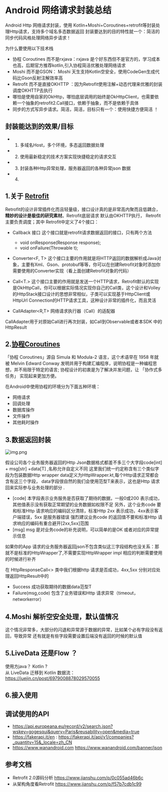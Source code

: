 # Android 网络请求封装总结

Android Http 网络请求封装，使用 Kotlin+Moshi+Coroutines+retrofit等封装处理Http请求，支持多个域名多态数据返回
封装要达到的目的特性就一个：简洁的同步代码风格处理网络异步请求！


为什么要使用以下技术栈

- 协程 Coroutines 而不是rxjava：rxjava 是个好东西但不是官方的，学习成本也高，后期官方推荐kotlin,引入协程简洁优雅处理网络请求
- Moshi 而不是GSON： Moshi 天生支持Kotlin空安全，使用CodeGen生成代码比Gson反射注解效率高
- Retrofit 而不是直接OKHTTP ：因为Retrofit使用注解+动态代理来优雅的封装调度OKHTTP去执行
- 哪怕是使用自家的OkHttp，哪怕底层调用的始终是OkHttpClient，也需要依赖一个抽象的retrofit2.Call接口，依赖于抽象，而不是依赖于具体
- 同步的方式写异步请求。简洁，简洁，目标只有一个：使用快捷方便简洁 ！

## 封装能达到的效果/目标
 - 1. 多域名Host，多个环境，多态返回数据处理      
 - 2. 使用最新稳定的技术方案实现快捷稳定的请求交互
 - 3. 封装各种Http异常处理，服务器返回的各种异常json 数据
 - 4. 


## 1.关于 [Retrofit](https://www.jianshu.com/p/f57b7cdb1c99)

Retrofit的设计非常插件化而且轻量级，接口设计真的是非常高内聚而且低耦合，**精妙的设计是极佳的研究素材**。Retrofit底层请求 默认由OKHTTP执行，
Retrofit主要负责调度；其中 Retrofit中定义了4个接口：

- Callback<T> 接口
 这个接口就是retrofit请求数据返回的接口，只有两个方法
  * void onResponse(Response<T> response); 
  * void onFailure(Throwable t);

 - Converter<F, T>
这个接口主要的作用就是将HTTP返回的数据解析成Java对象，主要有Xml、Gson、protobuf等等，你可以在创建Retrofit对象时添加你需要使用的Converter实现（看上面创建Retrofit对象的代码）

 - Call<T.>
这个接口主要的作用就是发送一个HTTP请求，Retrofit默认的实现是OkHttpCall<T>，你可以根据实际情况实现你自己的Call类，这个设计和Volley的HttpStack接口设计的思想非常相似，子类可以实现基于HttpClient或HttpUrl Connection的HTTP请求工具，这种设计非常的插件化，而且灵活

 - CallAdapter<R,T> 网络请求执行器（Call）的适配器

CallAdapter用于对原始Call进行再次封装，如Call<R>到Observable<R>或者本SDK 中的HttpResult<T>



## 2.[协程Coroutines](https://rengwuxian.com/kotlin-coroutines-1/)
「协程 Coroutines」源自 Simula 和 Modula-2 语言，这个术语早在 1958 年就被 Melvin Edward Conway 发明并用于构建汇编程序，说明协程是一种编程思想，并不局限于特定的语言; 协程设计的初衷是为了解决并发问题，让 「协作式多任务」 实现起来更加方便。

 在Android中使用协程的环境分为下面五种环境：

 *  网络请求
 *  回调处理
 *  数据库操作
 *  文件操作
 *  其他耗时操作


## 3.数据返回封装


  ![img.png](img.png)

  假设公司各个业务服务器返回的Http Json数据格式都差不多三个大字段code[int] + msg[str] +data[T] ,名称允许自定义不同
  这里我们统一约定称含有三个类似字段为包装数据Http wrapper data定义为HttpWrapper.kt,每个Http请求正常都会含有这三个字段，
  data字段很自然的我们会使用范型T来表示，这也是Http 请求回来实际参与业务处理的部分 .
  - [code] 本字段表示业务服务是否获取了期待的数据，一般0或200 表示成功，其他值表示没有获取正常期望的业务数据如权限不足
    另外，这个业务code 要和标准Http 请求响应的编码区分清除，标准Http 2xx 表示成功，4xx表示客户端错误，5xx 是服务器错误
    强烈建议业务code 的返回值不要和标准Http 请求响应的编码有重合避开[2xx,5xx]范围
  - [msg] msg 是对业务code的补充说明，可以简单的是OK 或者对应的异常提示信息
 
  
  如果你的App 请求的业务服务器返回json不包含类似这三字段结构也没关系：那就不是标准的HttpWrapper了,不需要实现HttpWrapper impl
  相应的判断需要使用的时候进行补齐

  在 HttpResponseCall<> 类中我们根据http 请求是否成功，4xx,5xx 分别对应处理返回HttpResult<out T : Any>中的
  - Success<T>   成功获取期待的数据data范型T
  - Failure(msg,code)  包含了业务错误和Http 请求异常（timeout，networkerror）


## 4.Moshi 解析空安全处理，默认值情况
   这个情况非常多，大部分的闪退和异常源于数据的异常，比如某个必有字段没有返回，导致异常
   还有就是有些字段需要设置后端没有返回的时候的默认值

## 5.LiveData 还是Flow ？
 使用方java？ Kotlin ?    
 从 LiveData 迁移到 Kotlin 数据流：https://juejin.cn/post/6979008878029570055

## 6.接入使用





## 调试使用的API

* https://api.europeana.eu/record/v2/search.json?wskey=gogesqui&query=Paris&reusability=open&media=true
* https://fakerapi.it/en  : https://fakerapi.it/api/v1/companies?_quantity=15&_locale=zh_CN
* https://www.wanandroid.com      https://www.wanandroid.com/banner/json


## 参考文档
- Retrofit 2.0源码分析 https://www.jianshu.com/p/0c055ad46b6c
- 从架构角度看Retrofit  https://www.jianshu.com/p/f57b7cdb1c99